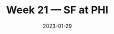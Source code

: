 ---
layout: game
title: Week 21 — SF at PHI
season: 2022
game_id: 2022_21_SF_PHI
week: 21
date: 2023-01-29
home_team: PHI
away_team: SF
final_home: 31
final_away: 7
pbp_url: /assets/data/pbp/2022/2022_21_SF_PHI.csv.gz
---